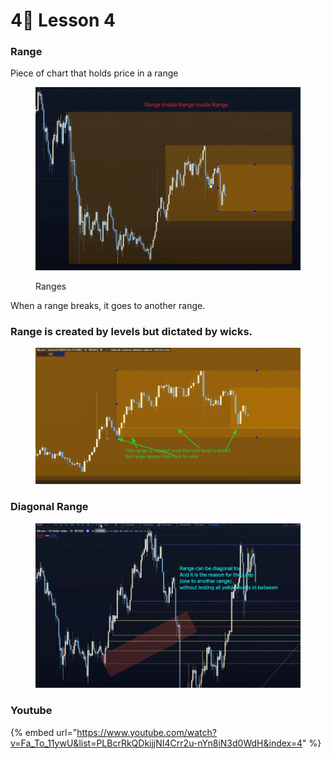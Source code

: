 # 4⃣ Lesson 4

### Range

Piece of chart that holds price in a range

<figure><img src="../../.gitbook/assets/image (7).png" alt=""><figcaption><p>Ranges</p></figcaption></figure>

When a range breaks, it goes to another range.

### Range is created by levels but dictated by wicks.

<figure><img src="../../.gitbook/assets/image (3).png" alt=""><figcaption></figcaption></figure>

### Diagonal Range

<figure><img src="../../.gitbook/assets/image (5).png" alt=""><figcaption></figcaption></figure>

### Youtube

{% embed url="https://www.youtube.com/watch?v=Fa_To_11ywU&list=PLBcrRkQDkijjNI4Crr2u-nYn8iN3d0WdH&index=4" %}
